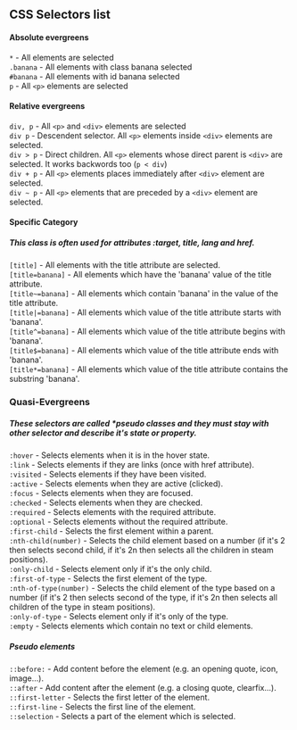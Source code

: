 ## CSS Selectors list

#### Absolute evergreens
`*` - All elements are selected  
`.banana` - All elements with class banana selected  
`#banana` - All elements with id banana selected  
`p` - All `<p>` elements are selected  

#### Relative evergreens
`div, p` - All `<p>` and `<div>` elements are selected  
`div p` - Descendent selector. All `<p>` elements inside `<div>` elements are selected.  
`div > p` - Direct children. All `<p>` elements whose direct parent is `<div>` are selected. It works backwords too (`p < div`)  
`div + p` - All `<p>` elements places immediately after `<div>` element are selected.  
`div ~ p` - All `<p>` elements that are preceded by a `<div>` element are selected.  

#### Specific Category
##### This class is often used for attributes :target, title, lang and href.

`[title]` - All elements with the title attribute are selected.  
`[title=banana]` - All elements which have the 'banana' value of the title attribute.  
`[title~=banana]` - All elements which contain 'banana' in the value of the title attribute.  
`[title|=banana]` - All elements which value of the title attribute starts with 'banana'.  
`[title^=banana]` - All elements which value of the title attribute begins with 'banana'.  
`[title$=banana]` - All elements which value of the title attribute ends with 'banana'.  
`[title*=banana]` - All elements which value of the title attribute contains the substring 'banana'.  

### Quasi-Evergreens
##### These selectors are called **pseudo classes* and they must stay with other selector and describe it's state or property.

`:hover` - Selects elements when it is in the hover state.  
`:link` - Selects elements if they are links (once with href attribute).  
`:visited` - Selects elements if they have been visited.  
`:active` - Selects elements when they are active (clicked).  
`:focus` - Selects elements when they are focused.  
`:checked` - Selects elements when they are checked.  
`:required` - Selects elements with the required attribute.  
`:optional` - Selects elements without the required attribute.  
`:first-child` - Selects the first element within a parent.  
`:nth-child(number)` - Selects the child element based on a number (if it's 2 then selects second child, if it's 2n then selects all the children in steam positions).  
`:only-child` - Selects element only if it's the only child.  
`:first-of-type` - Selects the first element of the type.  
`:nth-of-type(number)` - Selects the child element of the type based on a number (if it's 2 then selects second of the type, if it's 2n then selects all children of the type in steam positions).  
`:only-of-type` - Selects element only if it's only of the type.  
`:empty` - Selects elements which contain no text or child elements.  

##### Pseudo elements 
`::before:` - Add content before the element (e.g. an opening quote, icon, image...).  
`::after` - Add content after the element (e.g. a closing quote, clearfix...).  
`::first-letter` - Selects the first letter of the element.  
`::first-line` - Selects the first line of the element.  
`::selection` - Selects a part of the element which is selected.
